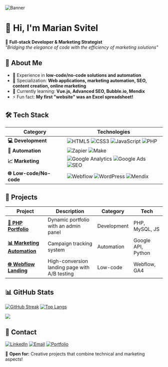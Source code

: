 <!-- Banner (replace URL with your own - I recommend a Canva template) -->
![Banner](https://via.placeholder.com/1280x640/1A1A1A/FFFFFF?text=Marian+Svitel+%7C+Code+%26+Marketing+Alchemist+%f0%9f%9a%80&style=flat-square)

# 👋 Hi, I'm **Marian Svitel**  

🚀 **Full-stack Developer & Marketing Strategist**  
*"Bridging the elegance of code with the efficiency of marketing solutions"*

## 🌟 About Me
- 🌾 Experience in **low-code/no-code solutions and automation**
- 🔬 Specialization: **Web applications, marketing automation, SEO, content creation, online marketing**
- 🌱 Currently learning: **Vue.js, Advanced SEO, Bubble.io, Mendix**
- ⚡ Fun fact: **My first "website" was an Excel spreadsheet!**

## 🛠️ Tech Stack
| Category       | Technologies  |
|-----------------|-------------------------|
| **💻 Development**    | ![HTML5](https://img.shields.io/badge/HTML5-E34F26?style=flat-square&logo=html5&logoColor=white) ![CSS3](https://img.shields.io/badge/CSS3-1572B6?style=flat-square&logo=css3&logoColor=white) ![JavaScript](https://img.shields.io/badge/JavaScript-F7DF1E?style=flat-square&logo=javascript&logoColor=black) ![PHP](https://img.shields.io/badge/PHP-777BB4?style=flat-square&logo=php&logoColor=white) |
| **💌 Automation** | ![Zapier](https://img.shields.io/badge/Zapier-FF4A00?style=flat-square&logo=zapier&logoColor=white) ![Make](https://img.shields.io/badge/Make-5D04D9?style=flat-square&logo=make&logoColor=white) |
| **📈 Marketing** | ![Google Analytics](https://img.shields.io/badge/Google%20Analytics-E37400?style=flat-square&logo=googleanalytics&logoColor=white) ![Google Ads](https://img.shields.io/badge/Google%20Ads-4285F4?style=flat-square&logo=googleads&logoColor=white) ![SEO](https://img.shields.io/badge/SEO-0F0F0F?style=flat-square&logo=seo&logoColor=white) |
| **🌐 Low-code/No-code**  | ![Webflow](https://img.shields.io/badge/Webflow-4353FF?style=flat-square&logo=webflow&logoColor=white) ![WordPress](https://img.shields.io/badge/WordPress-21759B?style=flat-square&logo=wordpress&logoColor=white) ![Mendix](https://img.shields.io/badge/Mendix-004880?style=flat-square&logo=mendix&logoColor=white) |

## 🚀 Projects
| Project | Description | Category | Tech | 
|---------|-------------|-----------|------|
| **[🎯 PHP Portfolio](https://github.com/...)** | Dynamic portfolio with an admin panel | Development | PHP, MySQL, JS |
| **[📊 Marketing Automation](https://github.com/...)** | Campaign tracking system | Automation | Google API, Python |
| **[🌐 Webflow Landing](https://github.com/...)** | High-conversion landing page with A/B testing | Low-code | Webflow, GA4 |

## 📊 GitHub Stats
[![GitHub Streak](https://streak-stats.demolab.com/?user=MarianSvitel&theme=dark&background=1A1A1A&border=FFFFFF)](https://git.io/streak-stats)
[![Top Langs](https://github-readme-stats.vercel.app/api/top-langs/?username=MarianSvitel&layout=compact&theme=dark&hide_border=true)](https://github.com/anuraghazra/github-readme-stats)

![](https://visitor-badge.glitch.me/badge?page_id=MarianSvitel.MarianSvitel)

## 📍 Contact
[![LinkedIn](https://img.shields.io/badge/-LinkedIn-0A66C2?style=for-the-badge&logo=linkedin)](https://linkedin.com/in/mariansvitel)
[![Email](https://img.shields.io/badge/-Email-EA4335?style=for-the-badge&logo=gmail)](mailto:marian.svitel@example.com)
[![Portfolio](https://img.shields.io/badge/-Portfolio-FF4088?style=for-the-badge&logo=google-chrome)](https://mariansvitel.com)

🔔 **Open for:** Creative projects that combine technical and marketing aspects!
